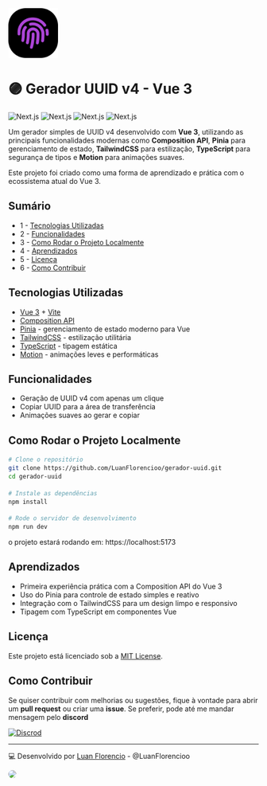 <img src="./public/favicon.svg" width=100 />

# 🟣 Gerador UUID v4 - Vue 3

![Next.js](https://img.shields.io/badge/Vue.js-222?style=flat&logo=vuedotjs)
![Next.js](https://img.shields.io/badge/Typescript-222?style=flat&logo=typescript)
![Next.js](https://img.shields.io/badge/TailwindCSS-222?style=flat&logo=tailwindcss)
![Next.js](https://img.shields.io/badge/Motion-222?style=flat&logo=framer)

Um gerador simples de UUID v4 desenvolvido com **Vue 3**, utilizando as principais funcionalidades modernas como **Composition API**, **Pinia** para gerenciamento de estado, **TailwindCSS** para estilização, **TypeScript** para segurança de tipos e **Motion** para animações suaves.

Este projeto foi criado como uma forma de aprendizado e prática com o ecossistema atual do Vue 3.

## Sumário
  - 1 - [Tecnologias Utilizadas](#tecnologias-utilizadas)
  - 2 - [Funcionalidades](#funcionalidades)
  - 3 - [Como Rodar o Projeto Localmente](#como-rodar-o-projeto-localmente)
  - 4 - [Aprendizados](#aprendizados)
  - 5 - [Licença](#licença)
  - 6 - [Como Contribuir](#como-contribuir)

## Tecnologias Utilizadas

- [Vue 3](https://vuejs.org/) + [Vite](https://vitejs.dev/)
- [Composition API](https://vuejs.org/guide/extras/composition-api-faq.html)
- [Pinia](https://pinia.vuejs.org/) - gerenciamento de estado moderno para Vue
- [TailwindCSS](https://tailwindcss.com/) - estilização utilitária
- [TypeScript](https://www.typescriptlang.org/) - tipagem estática
- [Motion](https://motion.dev/) - animações leves e performáticas

## Funcionalidades
- Geração de UUID v4 com apenas um clique
- Copiar UUID para a área de transferência
- Animações suaves ao gerar e copiar

## Como Rodar o Projeto Localmente

```bash
# Clone o repositório
git clone https://github.com/LuanFlorencioo/gerador-uuid.git
cd gerador-uuid

# Instale as dependências
npm install

# Rode o servidor de desenvolvimento
npm run dev
```

o projeto estará rodando em: https://localhost:5173

## Aprendizados

- Primeira experiência prática com a Composition API do Vue 3
- Uso do Pinia para controle de estado simples e reativo
- Integração com o TailwindCSS para um design limpo e responsivo
- Tipagem com TypeScript em componentes Vue

## Licença

Este projeto está licenciado sob a [MIT License](./LICENSE).

## Como Contribuir

Se quiser contribuir com melhorias ou sugestões, fique à vontade para abrir um **pull request** ou criar uma **issue**. Se preferir, pode até me mandar mensagem pelo **discord**

[![Discrod](https://img.shields.io/badge/discord-1a1919?style=for-the-badge&logo=discord)](https://discord.com/users/luanflorencio)

---

💻 Desenvolvido por [Luan Florencio](https://florencioo.vercel.app/) - @LuanFlorencioo

<img src="https://github.com/LuanFlorencioo.png" style="border-radius: 999px" width=200 />